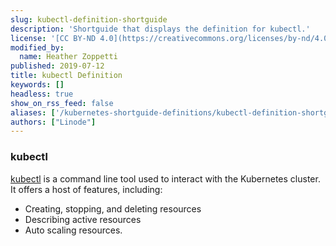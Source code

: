 ```yaml
---
slug: kubectl-definition-shortguide
description: 'Shortguide that displays the definition for kubectl.'
license: '[CC BY-ND 4.0](https://creativecommons.org/licenses/by-nd/4.0)'
modified_by:
  name: Heather Zoppetti
published: 2019-07-12
title: kubectl Definition
keywords: []
headless: true
show_on_rss_feed: false
aliases: ['/kubernetes-shortguide-definitions/kubectl-definition-shortguide/']
authors: ["Linode"]
---
```


### kubectl

[kubectl](https://kubernetes.io/docs/reference/kubectl/overview/) is a command line tool used to interact with the Kubernetes cluster. It offers a host of features, including:

- Creating, stopping, and deleting resources
- Describing active resources
- Auto scaling resources.
